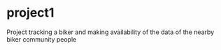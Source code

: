 # project1
Project tracking a biker and making availability of the data of the nearby biker community people
